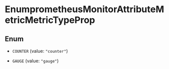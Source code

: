 

# EnumprometheusMonitorAttributeMetricMetricTypeProp

## Enum


* `COUNTER` (value: `"counter"`)

* `GAUGE` (value: `"gauge"`)



